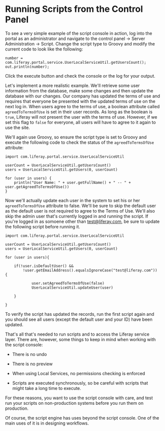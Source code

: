 # Running Scripts from the Control Panel

To see a very simple example of the script console in action, log into the
portal as an administrator and navigate to the control panel &rarr; Server
Administration &rarr; Script. Change the script type to Groovy and modify the
current code to look like the following: 

    number = com.liferay.portal.service.UserLocalServiceUtil.getUsersCount(); 
    out.println(number); 

Click the execute button and check the console or the log for your output. 

Let's implement a more realistic example. We'll retrieve some user information
from the database, make some changes and then update the database with our
changes. Our company has updated the terms of use and requires that everyone be
presented with the updated terms of use on the next log in. When users agree to
the terms of use, a boolean attribute called `agreedToTermsOfUse` is set in
their user records. As long as the boolean is `true`, Liferay will not present
the user with the terms of use. However, if we set this flag to `false` for
everyone, all users will have to agree to it again to use the site. 

We'll again use Groovy, so ensure the script type is set to Groovy and execute
the following code to check the status of the `agreedToTermsOfUse` attribute:

	import com.liferay.portal.service.UserLocalServiceUtil

	userCount = UserLocalServiceUtil.getUsersCount()
	users = UserLocalServiceUtil.getUsers(0, userCount)

	for (user in users) {
		println("User Name: " + user.getFullName() + " -- " + user.getAgreedToTermsOfUse())
	}
	
Now we'll actually update each user in the system to set his or her
`agreedToTermsOfUse` attribute to false. We'll be sure to skip the default user
as the default user is not required to agree to the Terms of Use. We'll also
skip the admin user that's currently logged in and running the script. If you're
logged in as somoene other than test@liferay.com, be sure to update the
following script before running it. 
	
	import com.liferay.portal.service.UserLocalServiceUtil

	userCount = UserLocalServiceUtil.getUsersCount()
	users = UserLocalServiceUtil.getUsers(0, userCount)

	for (user in users){
	
		if(!user.isDefaultUser() && 
			!user.getEmailAddress().equalsIgnoreCase("test@liferay.com")) {
			
				user.setAgreedToTermsOfUse(false)
				UserLocalServiceUtil.updateUser(user)
		
		}
		
	}
	
To verify the script has updated the records, run the first script again and you
should see all users (except the default user and your ID) have been updated. 

That's all that's needed to run scripts and to access the Liferay service layer.
There are, however, some things to keep in mind when working with the script
console: 

* There is no undo

* There is no preview

* When using Local Services, no permissions checking is enforced

* Scripts are executed synchronously, so be careful with scripts that might take
  a long time to execute. 

For these reasons, you want to use the script console with care, and test run
your scripts on non-production systems before you run them on production. 

Of course, the script engine has uses beyond the script console. One of the main
uses of it is in designing workflows. 
